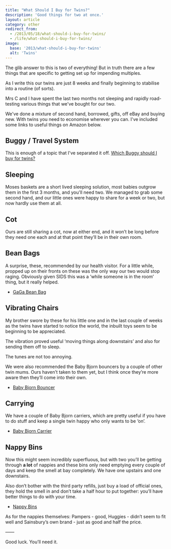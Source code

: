 ```yaml
---
title: "What Should I Buy for Twins?"
description: 'Good things for two at once.'
layout: article
category: other
redirect_from:
  - /2013/05/18/what-should-i-buy-for-twins/
  - /life/what-should-i-buy-for-twins/
image:
  base: '2013/what-should-i-buy-for-twins'
  alt: 'Twins'
---
```


The glib answer to this is two of everything! But in truth there are a few things that are specific to getting set up for impending multiples.

As I write this our twins are just 8 weeks and finally beginning to stabilise into a routine (of sorts).

Mrs C and I have spent the last two months not sleeping and rapidly road-testing various things that we've bought for our two.

We've done a mixture of second hand, borrowed, gifts, off eBay and buying new. With twins you need to economise wherever you can. I've included some links to useful things on Amazon below.

## Buggy / Travel System

This is enough of a topic that I've separated it off. [Which Buggy should I buy for twins?](/other/what-buggy-travel-system-should-i-buy-for-twins)

## Sleeping

Moses baskets are a short lived sleeping solution, most babies outgrow them in the first 3 months, and you'll need two. We managed to grab some second hand, and our little ones were happy to share for a week or two, but now hardly use them at all.

## Cot

Ours are still sharing a cot, now at either end, and it won’t be long before they need one each and at that point they’ll be in their own room.

## Bean Bags

A surprise, these, recommended by our health visitor. For a little while, propped up on their fronts on these was the only way our two would stop raging. Obviously given SIDS this was a ‘while someone is in the room’ thing, but it really helped.

* [GaGa Bean Bag](https://www.rucomfybeanbags.co.uk/beanbags/baby-gaga-beanbags.html)

## Vibrating Chairs

My brother swore by these for his little one and in the last couple of weeks as the twins have started to notice the world, the inbuilt toys seem to be beginning to be appreciated.

The vibration proved useful ‘moving things along downstairs’ and also for sending them off to sleep.

The tunes are not too annoying.

We were also recommended the Baby Bjorn bouncers by a couple of other twin mums. Ours haven’t taken to them yet, but I think once they’re more aware then they’ll come into their own.

* [Baby Bjorn Bouncer](https://www.babybjorn.co.uk/baby-bouncers/)

## Carrying

We have a couple of Baby Bjorn carriers, which are pretty useful if you have to do stuff and keep a single twin happy who only wants to be ‘on’.

* [Baby Bjorn Carrier](https://www.babybjorn.co.uk/baby-carriers/baby-carrier-mini/)

## Nappy Bins

Now this might seem incredibly superfluous, but with two you’ll be getting through **a lot** of nappies and these bins only need emptying every couple of days and keep the smell at bay completely. We have one upstairs and one downstairs.

Also don’t bother with the third party refills, just buy a load of official ones, they hold the smell in and don’t take a half hour to put together: you’ll have better things to do with your time.

* [Nappy Bins](https://angelcarebaby.com/uk_en/changing/angelcare-nappy-bin)

As for the nappies themselves: Pampers - good, Huggies - didn’t seem to fit well and Sainsbury’s own brand - just as good and half the price.

——

Good luck. You’ll need it.
